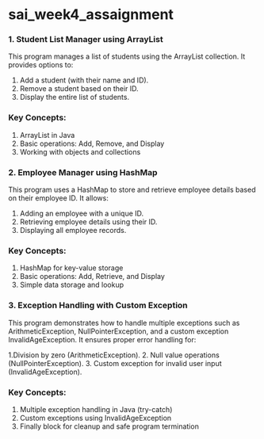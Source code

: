 # sai_week4_assaignment
### 1. Student List Manager using ArrayList
This program manages a list of students using the ArrayList collection. It provides options to:
1. Add a student (with their name and ID).
2. Remove a student based on their ID.
3. Display the entire list of students.
### Key Concepts:
1. ArrayList in Java
2. Basic operations: Add, Remove, and Display
3. Working with objects and collections

### 2. Employee Manager using HashMap
This program uses a HashMap to store and retrieve employee details based on their employee ID. It allows:
1. Adding an employee with a unique ID.
2. Retrieving employee details using their ID.
3. Displaying all employee records.
### Key Concepts:
1. HashMap for key-value storage
2. Basic operations: Add, Retrieve, and Display
3. Simple data storage and lookup

### 3. Exception Handling with Custom Exception
This program demonstrates how to handle multiple exceptions such as ArithmeticException, NullPointerException, and a custom exception InvalidAgeException. It ensures proper error handling for:

1.Division by zero (ArithmeticException).
2. Null value operations (NullPointerException).
3. Custom exception for invalid user input (InvalidAgeException).
### Key Concepts:
1. Multiple exception handling in Java (try-catch)
2. Custom exceptions using InvalidAgeException
3. Finally block for cleanup and safe program termination
